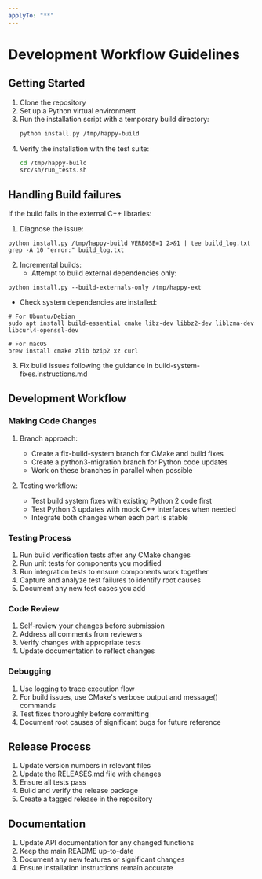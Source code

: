 ```yaml
---
applyTo: "**"
---
```

# Development Workflow Guidelines

## Getting Started

1. Clone the repository
2. Set up a Python virtual environment
3. Run the installation script with a temporary build directory:
   ```bash
   python install.py /tmp/happy-build
   ```
4. Verify the installation with the test suite:
   ```bash
   cd /tmp/happy-build
   src/sh/run_tests.sh
   ```
## Handling Build failures
If the build fails in the external C++ libraries:

1. Diagnose the issue:
```
python install.py /tmp/happy-build VERBOSE=1 2>&1 | tee build_log.txt
grep -A 10 "error:" build_log.txt
```

2. Incremental builds:
   * Attempt to build external dependencies only:
```
python install.py --build-externals-only /tmp/happy-ext
```

   * Check system dependencies are installed:

```
# For Ubuntu/Debian
sudo apt install build-essential cmake libz-dev libbz2-dev liblzma-dev libcurl4-openssl-dev

# For macOS
brew install cmake zlib bzip2 xz curl
```

3. Fix build issues following the guidance in build-system-fixes.instructions.md

## Development Workflow

### Making Code Changes

1. Branch approach:

   * Create a fix-build-system branch for CMake and build fixes
   * Create a python3-migration branch for Python code updates
   * Work on these branches in parallel when possible

2. Testing workflow:

   * Test build system fixes with existing Python 2 code first
   * Test Python 3 updates with mock C++ interfaces when needed
   * Integrate both changes when each part is stable

### Testing Process

1. Run build verification tests after any CMake changes
2. Run unit tests for components you modified
3. Run integration tests to ensure components work together
4. Capture and analyze test failures to identify root causes
5. Document any new test cases you add

### Code Review

1. Self-review your changes before submission
2. Address all comments from reviewers
3. Verify changes with appropriate tests
4. Update documentation to reflect changes

### Debugging

1. Use logging to trace execution flow
2. For build issues, use CMake's verbose output and message() commands
3. Test fixes thoroughly before committing
4. Document root causes of significant bugs for future reference

## Release Process

1. Update version numbers in relevant files
2. Update the RELEASES.md file with changes
3. Ensure all tests pass
4. Build and verify the release package
5. Create a tagged release in the repository

## Documentation

1. Update API documentation for any changed functions
2. Keep the main README up-to-date
3. Document any new features or significant changes
4. Ensure installation instructions remain accurate

